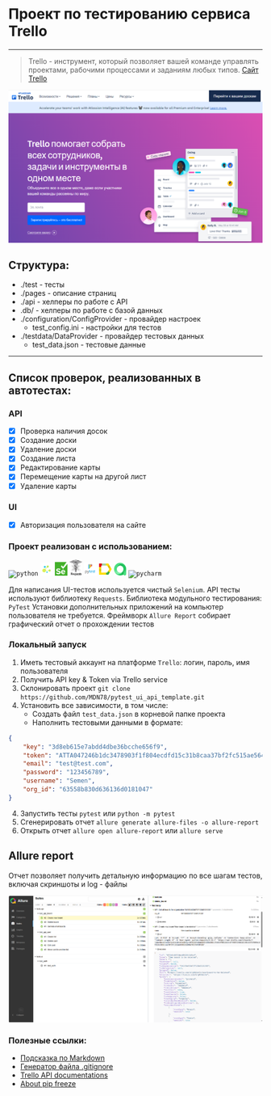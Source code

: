 # Проект по тестированию сервиса Trello
----
> Trello - инструмент, который позволяет вашей команде управлять проектами, рабочими процессами и заданиям любых типов.
> [Сайт Trello](https://trello.com/home)

![](assets/trello_main_page.PNG)

 ## Структура:
  - ./test - тесты
  - ./pages - описание страниц
  - ./api - хелперы по работе с API
  - .db/ - хелперы по работе с базой данных
  - ./configuration/ConfigProvider  - провайдер настроек
    - test_config.ini - настройки для тестов
  - ./testdata/DataProvider - провайдер тестовых данных
    - test_data.json - тестовые данные
----
## Список проверок, реализованных в автотестах:
### API

- [x] Проверка наличия досок
- [x] Создание доски
- [x] Удаление доски
- [x] Создание листа
- [x] Редактирование карты
- [x] Перемещение карты на другой лист
- [x] Удаление карты

### UI
- [x] Авторизация пользователя на сайте

### Проект реализован с использованием:

<p  align="left">
<code><img width="5%" title="python" src="https://cdn.jsdelivr.net/gh/devicons/devicon@latest/icons/python/python-original.svg"></code>
<code><img width="5%" title="selene" src="https://github.com/MDN78/MDN78/blob/main/assets/selene.png"></code>
<code><img width="5%" title="selenium" src="https://github.com/MDN78/MDN78/blob/main/assets/selenium.png"></code>
<code><img width="5%" title="requests" src="https://github.com/MDN78/MDN78/blob/main/assets/requests.png"></code>
<code><img width="5%" title="pytest" src="https://github.com/MDN78/MDN78/blob/main/assets/pytest.png"></code>
<code><img width="5%" title="allure" src="https://github.com/MDN78/MDN78/blob/main/assets/allure_report.png"></code>
<code><img width="5%" title="alluretestops" src="https://github.com/MDN78/MDN78/blob/main/assets/allure_testops.png"></code>
<code><img width="5%" title="pycharm" src="https://cdn.jsdelivr.net/gh/devicons/devicon@latest/icons/pycharm/pycharm-original.svg"></code>

Для написания UI-тестов используется чистый `Selenium`. API тесты используют библиотеку `Requests`. Библиотека модульного тестирования: `PyTest`
Установки дополнительных приложений на компьютер пользователя не требуется.
Фреймворк `Allure Report` собирает графический отчет о прохождении тестов


### Локальный запуск
1. Иметь тестовый аккаунт на платформе `Trello`: логин, пароль, имя пользователя
2. Получить API key & Token via Trello service
2. Склонировать проект `git clone https://github.com/MDN78/pytest_ui_api_template.git`
3. Установить все зависимости, в том числе:
   - Создать файл `test_data.json` в корневой папке проекта
   - Наполнить тестовыми данными в формате:
```json
{
    "key": "3d8eb615e7abdd4dbe36bcche656f9",
    "token": "ATTA047246b1dc3478903f1f804ecdfd15c31b8caa37bf2fc515ae56432b1096ef234A4FDFCE0",
    "email": "test@test.com",
    "password": "123456789",
    "username": "Semen",
    "org_id": "63558b830d636136d0181047"
}
```
4. Запустить тесты `pytest` или `python -m pytest`
5. Сгенерировать отчет `allure generate allure-files -o allure-report`
6. Открыть отчет `allure open allure-report` или `allure serve`

## Allure report
Отчет позволяет получить детальную информацию по все шагам тестов, включая скриншоты и log - файлы

![](https://github.com/MDN78/trello/blob/master/assets/allure_report_2.PNG)

 ### Полезные ссылки:

 - [Подсказка по Markdown](https://www.markdownguide.org/cheat-sheet/)
 - [Генератор файла .gitignore](https://www.toptal.com/developers/gitignore/)
 - [Trello API documentations](https://developer.atlassian.com/cloud/trello/rest/api-group-actions/#api-actions-id-get)
 - [About pip freeze](https://pip.pypa.io/en/stable/cli/pip_freeze/)
